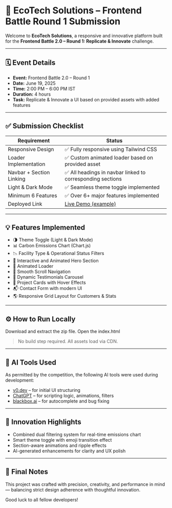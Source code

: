 
# 🌿 EcoTech Solutions – Frontend Battle Round 1 Submission

Welcome to **EcoTech Solutions**, a responsive and innovative platform built for the **Frontend Battle 2.0 – Round 1: Replicate & Innovate** challenge.

---

## 🗓 Event Details

- **Event:** Frontend Battle 2.0 – Round 1
- **Date:** June 19, 2025
- **Time:** 2:00 PM – 6:00 PM IST
- **Duration:** 4 hours
- **Task:** Replicate & Innovate a UI based on provided assets with added features

---

## ✅ Submission Checklist

| Requirement | Status |
|------------|--------|
| Responsive Design | ✅ Fully responsive using Tailwind CSS |
| Loader Implementation | ✅ Custom animated loader based on provided asset |
| Navbar + Section Linking | ✅ All headings in navbar linked to corresponding sections |
| Light & Dark Mode | ✅ Seamless theme toggle implemented |
| Minimum 6 Features | ✅ Over 6+ major features implemented |
| Deployed Link | [Live Demo (example)](https://frontendbattlesite.tiiny.site) |

---

## 💡 Features Implemented

- 🌗 Theme Toggle (Light & Dark Mode)
- 📊 Carbon Emissions Chart (Chart.js)
- 📉 Facility Type & Operational Status Filters
- 🎯 Interactive and Animated Hero Section
- 🚀 Animated Loader
- 🧭 Smooth Scroll Navigation
- 🧪 Dynamic Testimonials Carousel
- 🏢 Project Cards with Hover Effects
- 📬 Contact Form with modern UI
- 🌎 Responsive Grid Layout for Customers & Stats

---

## ⚙️ How to Run Locally

Download and extract the zip file. Open the index.html

> No build step required. All assets load via CDN.

---

## 🤖 AI Tools Used

As permitted by the competition, the following AI tools were used during development:

- [v0.dev](https://v0.dev) – for initial UI structuring
- [ChatGPT](https://chat.openai.com) – for scripting logic, animations, filters
- [blackbox.ai](https://www.blackbox.ai) – for autocomplete and bug fixing

---

## 🧠 Innovation Highlights

- Combined dual filtering system for real-time emissions chart
- Smart theme toggle with emoji transition effect
- Section-aware animations and ripple effects
- AI-generated enhancements for clarity and UX polish

---

## 🏁 Final Notes

This project was crafted with precision, creativity, and performance in mind — balancing strict design adherence with thoughtful innovation.

Good luck to all fellow developers!
